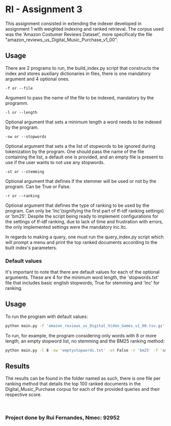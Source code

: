 # RI - Assignment 3

This assignment consisted in extending the indexer developed in assignment 1 with weighted indexing and ranked retrieval. The corpus used was the ‘Amazon Costumer Reviews Dataset’, more specificaly the file "amazon_reviews_us_Digital_Music_Purchase_v1_00".

## Usage

There are 2 programs to run, the build_index.py script that constructs the index and stores auxiliary dictionaries in files, there is one mandatory argument and 4 optional ones.

`-f or --file`

Argument to pass the name of the file to be indexed, mandatory by the programm.

`-l or --length`

Optional argument that sets a minimum length a word needs to be indexed by the program.

`-sw or --stopwords`

Optional argument that sets a the list of stopwords to be ignored during tokenization by the program. One should pass the name of the file containing the list, a default one is provided, and an empty file is present to use if the user wants to not use any stopwords.

`-st or --stemming`

Optional argument that defines if the stemmer will be used or not by the program. Can be True or False.

`-r or --ranking`

Optional argument that defines the type of ranking to be used by the program. Can only be 'lnc'(signifying the first part of tf-idf ranking settings) or 'bm25'.
Despite the script being ready to implement configurations for the settings of tf-idf ranking, due to lack of time and frustration with errors, the only implemented settings were the mandatory lnc.ltc.


In regards to making a query, one must run the query_index.py script which will prompt a menu and print the top ranked documents according to the built index's parameters.

### Default values

It's important to note that there are default values for each of the optional arguments. These are 4 for the minimum word length, the 'stopwords.txt' file that includes basic english stopwords, True for stemming and 'lnc' for ranking.



## Usage

To run the program with default values:

```bash
python main.py -f 'amazon_reviews_us_Digital_Video_Games_v1_00.tsv.gz'
```

To run, for example, the program considering only words with 8 or more length, an empty stopword list, no stemming and the BM25 ranking method:

```bash
python main.py -l 8 -sw 'emptystopwords.txt' -st False -r 'bm25' -f 'amazon_reviews_us_Digital_Video_Games_v1_00.tsv.gz'
```

## Results

The results can be found in the folder named as such, there is one file per ranking method that details the top 100 ranked documents in the Digital_Music_Purchase corpus for each of the provided queries and their respective score.

&nbsp;
&nbsp;
&nbsp;
&nbsp;

### Project done by Rui Fernandes, Nmec: 92952